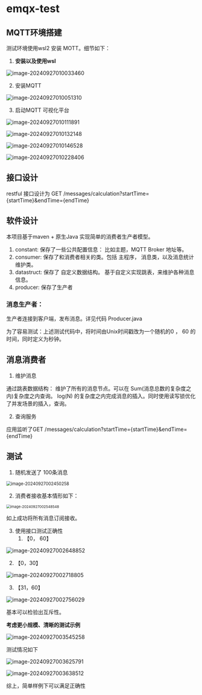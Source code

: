 # emqx-test
## MQTT环境搭建

测试环境使用wsl2 安装 MOTT。细节如下：

1. **安装以及使用wsl**

![image-20240927010033460](./assets/image-20240927010033460.png)

2. 安装MQTT

![image-20240927010051310](./assets/image-20240927010051310.png)



3. 启动MQTT 可视化平台

![image-20240927010111891](./assets/image-20240927010111891.png)

![image-20240927010132148](./assets/image-20240927010132148.png)

![image-20240927010146528](./assets/image-20240927010146528.png)

![image-20240927010228406](./assets/image-20240927010228406.png)

## 接口设计

restful 接口设计为 GET /messages/calculation?startTime={startTime}&endTime={endTime}

## 软件设计

本项目基于maven +  原生Java 实现简单的消费者生产者模型。

1. constant: 保存了一些公共配置信息： 比如主题，MQTT Broker 地址等。
2. consumer: 保存了和消费者相关的类。包括 主程序， 消息类，以及消息统计维护类。
3. datastruct:  保存了 自定义数据结构。 基于自定义实现跳表，来维护各种消息信息。
4. producer: 保存了生产者

### 消息生产者：

生产者连接到客户端，发布消息。详见代码 Producer.java

为了容易测试：上述测试代码中，将时间由Unix时间戳改为一个随机的0 ， 60 的时间，同时定义为秒钟。



## 消息消费者

1. 维护消息

通过跳表数据结构： 维护了所有的消息节点。可以在 Sum(消息总数的复杂度之内)复杂度之内查询。 log(N) 的复杂度之内完成消息的插入。同时使用读写锁优化了并发场景的插入，查询。

2. 查询服务

应用监听了GET /messages/calculation?startTime={startTime}&endTime={endTime}

## 测试

1. 随机发送了 100条消息

<img src="./assets/image-20240927002450258.png" alt="image-20240927002450258" style="zoom: 80%;" />

2. 消费者接收基本情形如下：

<img src="./assets/image-20240927002548548.png" alt="image-20240927002548548" style="zoom:67%;" />

如上成功将所有消息订阅接收。

3. 使用接口测试正确性
   1. 【0， 60】

![image-20240927002648852](./assets/image-20240927002648852.png)

2. 【0，30】

![image-20240927002718805](./assets/image-20240927002718805.png)

3. 【31，60】

![image-20240927002756029](./assets/image-20240927002756029.png)

基本可以检验出互斥性。

**考虑更小规模、清晰的测试示例**

![image-20240927003545258](./assets/image-20240927003545258.png)

测试情况如下

![image-20240927003625791](./assets/image-20240927003625791.png)

![image-20240927003638512](./assets/image-20240927003638512.png)

综上，简单样例下可以满足正确性

